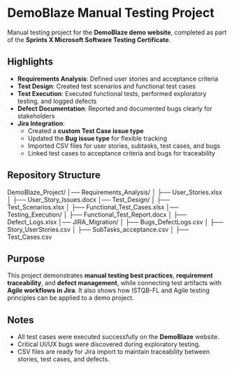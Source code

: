 # DemoBlaze Manual Testing Project

Manual testing project for the **DemoBlaze demo website**, completed as part of the **Sprints X Microsoft Software Testing Certificate**.

## Highlights

- **Requirements Analysis**: Defined user stories and acceptance criteria
- **Test Design**: Created test scenarios and functional test cases
- **Test Execution**: Executed functional tests, performed exploratory testing, and logged defects
- **Defect Documentation**: Reported and documented bugs clearly for stakeholders
- **Jira Integration**:
  - Created a **custom Test Case issue type**
  - Updated the **Bug issue type** for flexible tracking
  - Imported CSV files for user stories, subtasks, test cases, and bugs
  - Linked test cases to acceptance criteria and bugs for traceability

## Repository Structure
DemoBlaze_Project/
│── Requirements_Analysis/
│ ├── User_Stories.xlsx
│ ├── User_Story_Issues.docx
│── Test_Design/
│ ├── Test_Scenarios.xlsx
│ ├── Functional_Test_Cases.xlsx
│── Testing_Execution/
│ ├── Functional_Test_Report.docx
│ ├── Defect_Logs.xlsx
│── JIRA_Migration/
│ ├── Bugs_DefectLogs.csv
│ ├── Story_UserStories.csv
│ ├── SubTasks_acceptance.csv
│ ├── Test_Cases.csv


## Purpose

This project demonstrates **manual testing best practices**, **requirement traceability**, and **defect management**, while connecting test artifacts with **Agile workflows in Jira**. It also shows how ISTQB-FL and Agile testing principles can be applied to a demo project.

## Notes

- All test cases were executed successfully on the **DemoBlaze** website.
- Critical UI/UX bugs were discovered during exploratory testing.
- CSV files are ready for Jira import to maintain traceability between stories, test cases, and defects.

